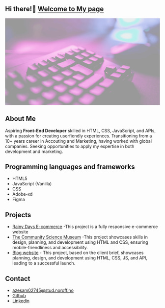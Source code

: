 ## Hi there!👋 [ Welcome to My page](https://github.com/SocanIcode/Portfolio-1)

![blog image card project exame 1, retrived from profilepage card](/images/background-image.png)

## About Me

Aspiring **Front-End Developer** skilled in HTML, CSS, JavaScript, and APIs, with a passion for creating  userfiendly experiences. Transitioning from a 10+ years career in Accouting and Marketing, having worked with global companies. Seeking opportunities to apply my expertise in both development and marketing.

## Programming languages and frameworks

- HTML5
- JavaScript (Vanilla)
- CSS
- Adobe-xd
- Figma

## Projects

- [Rainy Days E-commerce](https://github.com/SocanIcode/HTML-CSS---CA.git) -This project is a fully responsive e-commerce website
- [The Community Science Museum](https://github.com/SocanIcode/Semester_project.git) -This project showcases skills in design, planning, and development using HTML and CSS, ensuring mobile-friendliness and accessibility.
- [Blog website](https://github.com/NoroffFEU/Azeb_Samuel_SP1_CA_Mar24FT.txt.git) - This project, based on the client brief, showcases planning, design, and development using HTML, CSS, JS, and API, leading to a successful launch.

## Contact

- azesam02745@stud.noroff.no
- [Github](https://github.com/SocanIcode/)
- [Linkedin](https://www.linkedin.com/in/azebsame)
